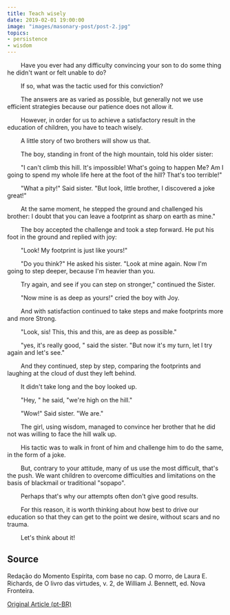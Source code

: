 ```yaml
---
title: Teach wisely
date: 2019-02-01 19:00:00
image: "images/masonary-post/post-2.jpg"
topics: 
- persistence
- wisdom
---
```


        Have you ever had any difficulty convincing your son to do some
thing he didn't want or felt unable to do?

        If so, what was the tactic used for this conviction?

        The answers are as varied as possible, but generally not
we use efficient strategies because our patience does not allow it.

        However, in order for us to achieve a satisfactory result in the education of
children, you have to teach wisely.

        A little story of two brothers will show us that.

        The boy, standing in front of the high mountain, told his older sister:

        "I can't climb this hill. It's impossible! What's going to happen
Me? Am I going to spend my whole life here at the foot of the hill? That's too terrible!"

        "What a pity!" Said sister. "But look, little brother, I discovered a joke
great!"

        At the same moment, he stepped the ground and challenged his brother: I doubt
that you can leave a footprint as sharp on earth as mine."

        The boy accepted the challenge and took a step forward. He put his foot in the
ground and replied with joy:

        "Look! My footprint is just like yours!"

        "Do you think?" He asked his sister. "Look at mine again. Now I'm going to
step deeper, because I'm heavier than you.

        Try again, and see if you can step on stronger," continued the
Sister.

        "Now mine is as deep as yours!" cried the boy with
Joy.

        And with satisfaction continued to take steps and make footprints more and more
Strong.

        "Look, sis! This, this and this, are as deep as possible."

        "yes, it's really good, " said the sister. "But now it's my turn, let
I try again and let's see."

        And they continued, step by step, comparing the footprints and laughing at the
cloud of dust they left behind.

        It didn't take long and the boy looked up.

        "Hey, " he said, "we're high on the hill."

        "Wow!" Said sister. "We are."

        The girl, using wisdom, managed to convince her brother that he did not
was willing to face the hill walk up.

        His tactic was to walk in front of him and challenge him to do the same,
in the form of a joke.

        But, contrary to your attitude, many of us use the most
difficult, that's the push. We want children to overcome difficulties and
limitations on the basis of blackmail or traditional "sopapo".

        Perhaps that's why our attempts often don't
give good results.

        For this reason, it is worth thinking about how best to drive our
education so that they can get to the point we desire, without scars
and no trauma.

        Let's think about it!

## Source
Redação do Momento Espírita, com base no cap. O morro, de Laura E. Richards,
de O livro das virtudes, v. 2, de William J. Bennett, ed. Nova Fronteira.


[Original Article (pt-BR)](http://momento.com.br/pt/ler_texto.php?id=227)
